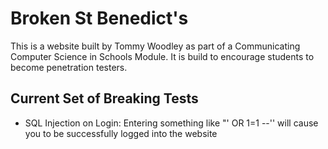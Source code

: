 
# Broken St Benedict's

This is a website built by Tommy Woodley as part of a Communicating Computer Science in Schools Module.
It is build to encourage students to become penetration testers.

## Current Set of Breaking Tests

- SQL Injection on Login: Entering something like "' OR 1=1 --'' will cause you to be successfully logged into the website 
